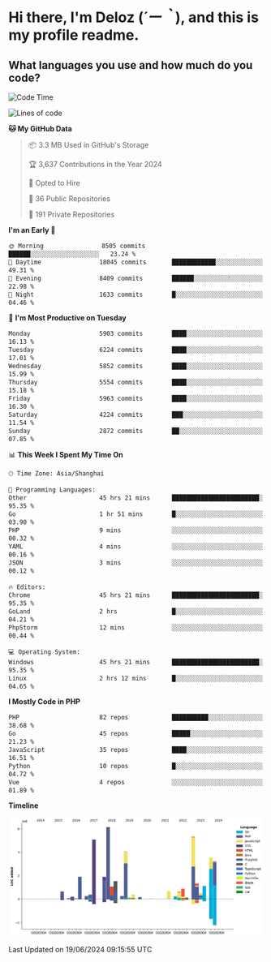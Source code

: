 # **Hi there, I'm Deloz (*´ー｀*), and this is my profile readme.**

## **What languages you use and how much do you code?**

<!--START_SECTION:waka-->
![Code Time](http://img.shields.io/badge/Code%20Time-4%2C230%20hrs%2027%20mins-blue)

![Lines of code](https://img.shields.io/badge/From%20Hello%20World%20I%27ve%20Written-42.1%20million%20lines%20of%20code-blue)

**🐱 My GitHub Data** 

> 📦 3.3 MB Used in GitHub's Storage 
 > 
> 🏆 3,637 Contributions in the Year 2024
 > 
> 💼 Opted to Hire
 > 
> 📜 36 Public Repositories 
 > 
> 🔑 191 Private Repositories 
 > 
**I'm an Early 🐤** 

```text
🌞 Morning                8505 commits        ██████░░░░░░░░░░░░░░░░░░░   23.24 % 
🌆 Daytime                18045 commits       ████████████░░░░░░░░░░░░░   49.31 % 
🌃 Evening                8409 commits        ██████░░░░░░░░░░░░░░░░░░░   22.98 % 
🌙 Night                  1633 commits        █░░░░░░░░░░░░░░░░░░░░░░░░   04.46 % 
```
📅 **I'm Most Productive on Tuesday** 

```text
Monday                   5903 commits        ████░░░░░░░░░░░░░░░░░░░░░   16.13 % 
Tuesday                  6224 commits        ████░░░░░░░░░░░░░░░░░░░░░   17.01 % 
Wednesday                5852 commits        ████░░░░░░░░░░░░░░░░░░░░░   15.99 % 
Thursday                 5554 commits        ████░░░░░░░░░░░░░░░░░░░░░   15.18 % 
Friday                   5963 commits        ████░░░░░░░░░░░░░░░░░░░░░   16.30 % 
Saturday                 4224 commits        ███░░░░░░░░░░░░░░░░░░░░░░   11.54 % 
Sunday                   2872 commits        ██░░░░░░░░░░░░░░░░░░░░░░░   07.85 % 
```


📊 **This Week I Spent My Time On** 

```text
🕑︎ Time Zone: Asia/Shanghai

💬 Programming Languages: 
Other                    45 hrs 21 mins      ████████████████████████░   95.35 % 
Go                       1 hr 51 mins        █░░░░░░░░░░░░░░░░░░░░░░░░   03.90 % 
PHP                      9 mins              ░░░░░░░░░░░░░░░░░░░░░░░░░   00.32 % 
YAML                     4 mins              ░░░░░░░░░░░░░░░░░░░░░░░░░   00.16 % 
JSON                     3 mins              ░░░░░░░░░░░░░░░░░░░░░░░░░   00.12 % 

🔥 Editors: 
Chrome                   45 hrs 21 mins      ████████████████████████░   95.35 % 
GoLand                   2 hrs               █░░░░░░░░░░░░░░░░░░░░░░░░   04.21 % 
PhpStorm                 12 mins             ░░░░░░░░░░░░░░░░░░░░░░░░░   00.44 % 

💻 Operating System: 
Windows                  45 hrs 21 mins      ████████████████████████░   95.35 % 
Linux                    2 hrs 12 mins       █░░░░░░░░░░░░░░░░░░░░░░░░   04.65 % 
```

**I Mostly Code in PHP** 

```text
PHP                      82 repos            ██████████░░░░░░░░░░░░░░░   38.68 % 
Go                       45 repos            █████░░░░░░░░░░░░░░░░░░░░   21.23 % 
JavaScript               35 repos            ████░░░░░░░░░░░░░░░░░░░░░   16.51 % 
Python                   10 repos            █░░░░░░░░░░░░░░░░░░░░░░░░   04.72 % 
Vue                      4 repos             ░░░░░░░░░░░░░░░░░░░░░░░░░   01.89 % 
```



**Timeline**

![Lines of Code chart](https://raw.githubusercontent.com/deloz/deloz/main/assets/bar_graph.png)


 Last Updated on 19/06/2024 09:15:55 UTC
<!--END_SECTION:waka-->
